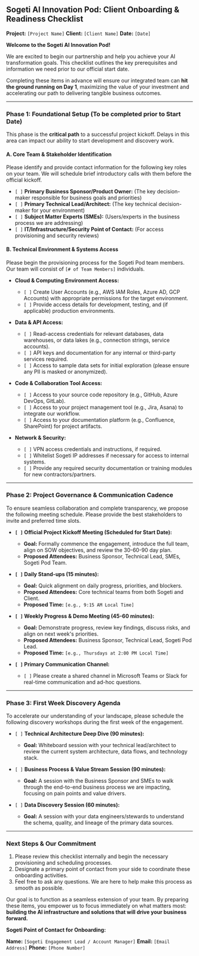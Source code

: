 ## **Sogeti AI Innovation Pod: Client Onboarding & Readiness Checklist**

**Project:** `[Project Name]`
**Client:** `[Client Name]`
**Date:** `[Date]`

**Welcome to the Sogeti AI Innovation Pod!**

We are excited to begin our partnership and help you achieve your AI transformation goals. This checklist outlines the key prerequisites and information we need prior to our official start date.

Completing these items in advance will ensure our integrated team can **hit the ground running on Day 1**, maximizing the value of your investment and accelerating our path to delivering tangible business outcomes.

---

### **Phase 1: Foundational Setup (To be completed prior to Start Date)**

This phase is the **critical path** to a successful project kickoff. Delays in this area can impact our ability to start development and discovery work.

#### **A. Core Team & Stakeholder Identification**

Please identify and provide contact information for the following key roles on your team. We will schedule brief introductory calls with them before the official kickoff.

* `[ ]` **Primary Business Sponsor/Product Owner:** (The key decision-maker responsible for business goals and priorities)
* `[ ]` **Primary Technical Lead/Architect:** (The key technical decision-maker for your environment)
* `[ ]` **Subject Matter Experts (SMEs):** (Users/experts in the business process we are addressing)
* `[ ]` **IT/Infrastructure/Security Point of Contact:** (For access provisioning and security reviews)

#### **B. Technical Environment & Systems Access**

Please begin the provisioning process for the Sogeti Pod team members. Our team will consist of `[# of Team Members]` individuals.

* **Cloud & Computing Environment Access:**
    * `[ ]` Create User Accounts (e.g., AWS IAM Roles, Azure AD, GCP Accounts) with appropriate permissions for the target environment.
    * `[ ]` Provide access details for development, testing, and (if applicable) production environments.

* **Data & API Access:**
    * `[ ]` Read-access credentials for relevant databases, data warehouses, or data lakes (e.g., connection strings, service accounts).
    * `[ ]` API keys and documentation for any internal or third-party services required.
    * `[ ]` Access to sample data sets for initial exploration (please ensure any PII is masked or anonymized).

* **Code & Collaboration Tool Access:**
    * `[ ]` Access to your source code repository (e.g., GitHub, Azure DevOps, GitLab).
    * `[ ]` Access to your project management tool (e.g., Jira, Asana) to integrate our workflow.
    * `[ ]` Access to your documentation platform (e.g., Confluence, SharePoint) for project artifacts.

* **Network & Security:**
    * `[ ]` VPN access credentials and instructions, if required.
    * `[ ]` Whitelist Sogeti IP addresses if necessary for access to internal systems.
    * `[ ]` Provide any required security documentation or training modules for new contractors/partners.

---

### **Phase 2: Project Governance & Communication Cadence**

To ensure seamless collaboration and complete transparency, we propose the following meeting schedule. Please provide the best stakeholders to invite and preferred time slots.

* **`[ ]` Official Project Kickoff Meeting (Scheduled for Start Date):**
    * **Goal:** Formally commence the engagement, introduce the full team, align on SOW objectives, and review the 30-60-90 day plan.
    * **Proposed Attendees:** Business Sponsor, Technical Lead, SMEs, Sogeti Pod Team.

* **`[ ]` Daily Stand-ups (15 minutes):**
    * **Goal:** Quick alignment on daily progress, priorities, and blockers.
    * **Proposed Attendees:** Core technical teams from both Sogeti and Client.
    * **Proposed Time:** `[e.g., 9:15 AM Local Time]`

* **`[ ]` Weekly Progress & Demo Meeting (45-60 minutes):**
    * **Goal:** Demonstrate progress, review key findings, discuss risks, and align on next week's priorities.
    * **Proposed Attendees:** Business Sponsor, Technical Lead, Sogeti Pod Lead.
    * **Proposed Time:** `[e.g., Thursdays at 2:00 PM Local Time]`

* **`[ ]` Primary Communication Channel:**
    * `[ ]` Please create a shared channel in Microsoft Teams or Slack for real-time communication and ad-hoc questions.

---

### **Phase 3: First Week Discovery Agenda**

To accelerate our understanding of your landscape, please schedule the following discovery workshops during the first week of the engagement.

* `[ ]` **Technical Architecture Deep Dive (90 minutes):**
    * **Goal:** Whiteboard session with your technical lead/architect to review the current system architecture, data flows, and technology stack.

* `[ ]` **Business Process & Value Stream Session (90 minutes):**
    * **Goal:** A session with the Business Sponsor and SMEs to walk through the end-to-end business process we are impacting, focusing on pain points and value drivers.

* `[ ]` **Data Discovery Session (60 minutes):**
    * **Goal:** A session with your data engineers/stewards to understand the schema, quality, and lineage of the primary data sources.

---

### **Next Steps & Our Commitment**

1.  Please review this checklist internally and begin the necessary provisioning and scheduling processes.
2.  Designate a primary point of contact from your side to coordinate these onboarding activities.
3.  Feel free to ask any questions. We are here to help make this process as smooth as possible.

Our goal is to function as a seamless extension of your team. By preparing these items, you empower us to focus immediately on what matters most: **building the AI infrastructure and solutions that will drive your business forward.**

**Sogeti Point of Contact for Onboarding:**

**Name:** `[Sogeti Engagement Lead / Account Manager]`
**Email:** `[Email Address]`
**Phone:** `[Phone Number]`
